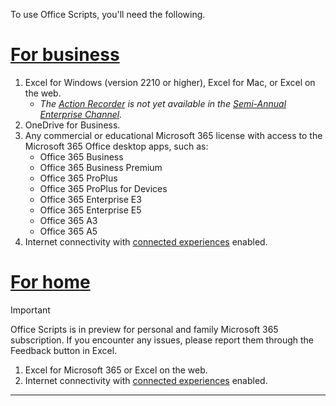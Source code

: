 To use Office Scripts, you'll need the following.

# [For business](#tab/business)

1. Excel for Windows (version 2210 or higher), Excel for Mac, or Excel on the web.
    - *The [Action Recorder](../overview/excel.md#action-recorder) is not yet available in the [Semi-Annual Enterprise Channel](/deployoffice/updates/overview-update-channels#semi-annual-enterprise-channel-overview).*
1. OneDrive for Business.
1. Any commercial or educational Microsoft 365 license with access to the Microsoft 365 Office desktop apps, such as:
    - Office 365 Business
    - Office 365 Business Premium
    - Office 365 ProPlus
    - Office 365 ProPlus for Devices
    - Office 365 Enterprise E3
    - Office 365 Enterprise E5
    - Office 365 A3
    - Office 365 A5
1. Internet connectivity with [connected experiences](/deployoffice/privacy/connected-experiences) enabled.

# [For home](#tab/home)

> [!IMPORTANT]
> Office Scripts is in preview for personal and family Microsoft 365 subscription. If you encounter any issues, please report them through the Feedback button in Excel.

1. Excel for Microsoft 365 or Excel on the web.
1. Internet connectivity with [connected experiences](/deployoffice/privacy/connected-experiences) enabled.

---
